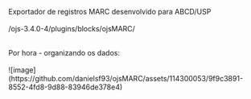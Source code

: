 Exportador de registros MARC desenvolvido para ABCD/USP<br><br>
/ojs-3.4.0-4/plugins/blocks/ojsMARC/<br>

<br>
Por hora -  organizando os dados:<br><br>
![image](https://github.com/danielsf93/ojsMARC/assets/114300053/9f9c3891-8552-4fd8-9d88-83946de378e4)

